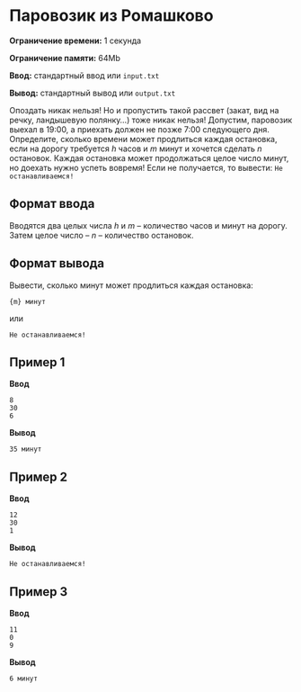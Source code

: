 # Паровозик из Ромашково

**Ограничение времени:** 1 секунда

**Ограничение памяти:** 64Mb

**Ввод:** стандартный ввод или `input.txt`

**Вывод:** стандартный вывод или `output.txt`

Опоздать никак нельзя! Но и пропустить такой рассвет (закат, вид на речку, ландышевую полянку…) тоже никак нельзя! Допустим, паровозик выехал в 19:00, а приехать должен не позже 7:00 следующего дня. Определите, сколько времени может продлиться каждая остановка, если на дорогу требуется *h* часов и *m* минут и хочется сделать *n* остановок. Каждая остановка может продолжаться целое число минут, но доехать нужно успеть вовремя! Если не получается, то вывести: `Не останавливаемся!`

## Формат ввода

Вводятся два целых числа *h* и *m* – количество часов и минут на дорогу.
Затем целое число – *n* – количество остановок.

## Формат вывода

Вывести, сколько минут может продлиться каждая остановка:

`{m} минут`

или

`Не останавливаемся!`

## Пример 1

**Ввод**
```
8
30
6
```

**Вывод**
```
35 минут
```

## Пример 2

**Ввод**
```
12
30
1
```

**Вывод**
```
Не останавливаемся!
```

## Пример 3

**Ввод**
```
11
0
9
```

**Вывод**
```
6 минут
